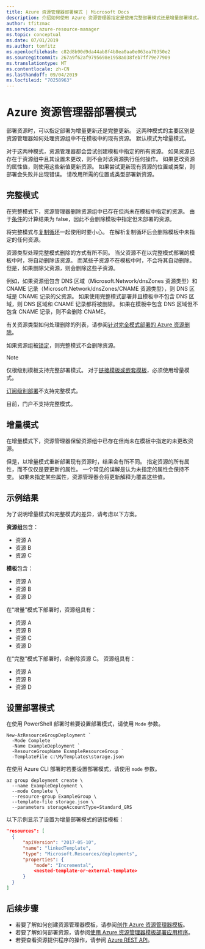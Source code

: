 ```yaml
---
title: Azure 资源管理器部署模式 | Microsoft Docs
description: 介绍如何使用 Azure 资源管理器指定是使用完整部署模式还是增量部署模式。
author: tfitzmac
ms.service: azure-resource-manager
ms.topic: conceptual
ms.date: 07/01/2019
ms.author: tomfitz
ms.openlocfilehash: c82d8b90d9da44ab8f4b8ea0aa0e063ea70350e2
ms.sourcegitcommit: 267a9f62af9795698e1958a038feb7ff79e77909
ms.translationtype: MT
ms.contentlocale: zh-CN
ms.lasthandoff: 09/04/2019
ms.locfileid: "70258963"
---
```

# <a name="azure-resource-manager-deployment-modes"></a>Azure 资源管理器部署模式

部署资源时，可以指定部署为增量更新还是完整更新。  这两种模式的主要区别是资源管理器如何处理资源组中不在模板中的现有资源。 默认模式为增量模式。

对于这两种模式，资源管理器都会尝试创建模板中指定的所有资源。 如果资源已存在于资源组中且其设置未更改，则不会对该资源执行任何操作。 如果更改资源的属性值，则使用这些新值更新资源。 如果尝试更新现有资源的位置或类型，则部署会失败并出现错误。 请改用所需的位置或类型部署新资源。

## <a name="complete-mode"></a>完整模式

在完整模式下，资源管理器删除资源组中已存在但尚未在模板中指定的资源。 由于[条件](conditional-resource-deployment.md)的计算结果为 false，因此不会删除模板中指定但未部署的资源。

将完整模式与[复制循环](resource-group-create-multiple.md)一起使用时要小心。 在解析复制循环后会删除模板中未指定的任何资源。

资源类型处理完整模式删除的方式有所不同。 当父资源不在以完整模式部署的模板中时，将自动删除该资源。 而某些子资源不在模板中时，不会将其自动删除。 但是，如果删除父资源，则会删除这些子资源。 

例如，如果资源组包含 DNS 区域（Microsoft.Network/dnsZones 资源类型）和 CNAME 记录（Microsoft.Network/dnsZones/CNAME 资源类型），则 DNS 区域是 CNAME 记录的父资源。 如果使用完整模式部署并且模板中不包含 DNS 区域，则 DNS 区域和 CNAME 记录都将被删除。 如果在模板中包含 DNS 区域但不包含 CNAME 记录，则不会删除 CNAME。 

有关资源类型如何处理删除的列表，请参阅[针对完全模式部署的 Azure 资源删除](complete-mode-deletion.md)。

如果资源组被[锁定](resource-group-lock-resources.md)，则完整模式不会删除资源。

> [!NOTE]
> 仅根级别模板支持完整部署模式。 对于[链接模板或嵌套模板](resource-group-linked-templates.md)，必须使用增量模式。 
>
> [订阅级别部署](deploy-to-subscription.md)不支持完整模式。
>
> 目前，门户不支持完整模式。
>

## <a name="incremental-mode"></a>增量模式

在增量模式下，资源管理器保留资源组中已存在但尚未在模板中指定的未更改资源。

但是，以增量模式重新部署现有资源时，结果会有所不同。 指定资源的所有属性，而不仅仅是要更新的属性。 一个常见的误解是认为未指定的属性会保持不变。 如果未指定某些属性，资源管理器会将更新解释为覆盖这些值。

## <a name="example-result"></a>示例结果

为了说明增量模式和完整模式的差异，请考虑以下方案。

**资源组**包含：

* 资源 A
* 资源 B
* 资源 C

**模板**包含：

* 资源 A
* 资源 B
* 资源 D

在“增量”模式下部署时，资源组具有：

* 资源 A
* 资源 B
* 资源 C
* 资源 D

在“完整”模式下部署时，会删除资源 C。 资源组具有：

* 资源 A
* 资源 B
* 资源 D

## <a name="set-deployment-mode"></a>设置部署模式

在使用 PowerShell 部署时若要设置部署模式，请使用 `Mode` 参数。

```azurepowershell-interactive
New-AzResourceGroupDeployment `
  -Mode Complete `
  -Name ExampleDeployment `
  -ResourceGroupName ExampleResourceGroup `
  -TemplateFile c:\MyTemplates\storage.json
```

在使用 Azure CLI 部署时若要设置部署模式，请使用 `mode` 参数。

```azurecli-interactive
az group deployment create \
  --name ExampleDeployment \
  --mode Complete \
  --resource-group ExampleGroup \
  --template-file storage.json \
  --parameters storageAccountType=Standard_GRS
```

以下示例显示了设置为增量部署模式的链接模板：

```json
"resources": [
  {
      "apiVersion": "2017-05-10",
      "name": "linkedTemplate",
      "type": "Microsoft.Resources/deployments",
      "properties": {
          "mode": "Incremental",
          <nested-template-or-external-template>
      }
  }
]
```

## <a name="next-steps"></a>后续步骤

* 若要了解如何创建资源管理器模板，请参阅[创作 Azure 资源管理器模板](resource-group-authoring-templates.md)。
* 若要了解如何部署资源，请参阅[使用 Azure 资源管理器模板部署应用程序](resource-group-template-deploy.md)。
* 若要查看资源提供程序的操作，请参阅 [Azure REST API](/rest/api/)。
